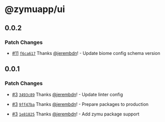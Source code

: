 # @zymuapp/ui

## 0.0.2

### Patch Changes

- [#11](https://github.com/zymuapp/root/pull/11) [`f6ca617`](https://github.com/zymuapp/root/commit/f6ca61738b504c05c5e303d3cd21be5e96b94f80) Thanks [@jerembdn](https://github.com/jerembdn)! - Update biome config schema version

## 0.0.1

### Patch Changes

- [#3](https://github.com/zymuapp/root/pull/3) [`3493c89`](https://github.com/zymuapp/root/commit/3493c895430d096609f75fad42d1a9a344f91106) Thanks [@jerembdn](https://github.com/jerembdn)! - Update linter config

- [#3](https://github.com/zymuapp/root/pull/3) [`9ff47ba`](https://github.com/zymuapp/root/commit/9ff47ba3de9ef28cf1cc714da874f37a92b58b04) Thanks [@jerembdn](https://github.com/jerembdn)! - Prepare packages to production

- [#3](https://github.com/zymuapp/root/pull/3) [`1e81825`](https://github.com/zymuapp/root/commit/1e81825ece3f9b09805057f49cd77b7b3b7f5306) Thanks [@jerembdn](https://github.com/jerembdn)! - Add zymu package support
